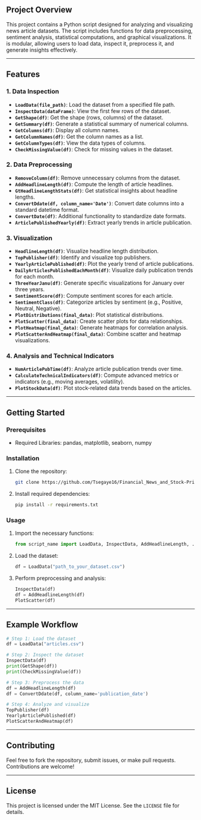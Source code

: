 ## Project Overview

This project contains a Python script designed for analyzing and visualizing news article datasets. The script includes functions for data preprocessing, sentiment analysis, statistical computations, and graphical visualizations. It is modular, allowing users to load data, inspect it, preprocess it, and generate insights effectively.

---

## Features

### 1. **Data Inspection**

- **`LoadData(file_path)`**: Load the dataset from a specified file path.
- **`InspectData(dataFrame)`**: View the first few rows of the dataset.
- **`GetShape(df)`**: Get the shape (rows, columns) of the dataset.
- **`GetSummary(df)`**: Generate a statistical summary of numerical columns.
- **`GetColumns(df)`**: Display all column names.
- **`GetColumnNames(df)`**: Get the column names as a list.
- **`GetColumnTypes(df)`**: View the data types of columns.
- **`CheckMissingValue(df)`**: Check for missing values in the dataset.

### 2. **Data Preprocessing**

- **`RemoveColumn(df)`**: Remove unnecessary columns from the dataset.
- **`AddHeadlineLength(df)`**: Compute the length of article headlines.
- **`GtHeadlineLengthStats(df)`**: Get statistical insights about headline lengths.
- **`ConvertDdate(df, column_name='Date')`**: Convert date columns into a standard datetime format.
- **`ConvertDate(df)`**: Additional functionality to standardize date formats.
- **`ArticlePublishedYearly(df)`**: Extract yearly trends in article publication.

### 3. **Visualization**

- **`HeadlineLength(df)`**: Visualize headline length distribution.
- **`TopPublisher(df)`**: Identify and visualize top publishers.
- **`YearlyArticlePublished(df)`**: Plot the yearly trend of article publications.
- **`DailyArticlesPublishedEachMonth(df)`**: Visualize daily publication trends for each month.
- **`ThreeYearJanu(df)`**: Generate specific visualizations for January over three years.
- **`SentimentScore(df)`**: Compute sentiment scores for each article.
- **`SentimentClass(df)`**: Categorize articles by sentiment (e.g., Positive, Neutral, Negative).
- **`PlotDistributions(final_data)`**: Plot statistical distributions.
- **`PlotScatter(final_data)`**: Create scatter plots for data relationships.
- **`PlotHeatmap(final_data)`**: Generate heatmaps for correlation analysis.
- **`PlotScatterAndHeatmap(final_data)`**: Combine scatter and heatmap visualizations.

### 4. **Analysis and Technical Indicators**

- **`NumArticlePubTime(df)`**: Analyze article publication trends over time.
- **`CalculateTechnicalIndicators(df)`**: Compute advanced metrics or indicators (e.g., moving averages, volatility).
- **`PlotStockData(df)`**: Plot stock-related data trends based on the articles.

---

## Getting Started

### Prerequisites

- Required Libraries: pandas, matplotlib, seaborn, numpy

### Installation

1. Clone the repository:
   ```bash
   git clone https://github.com/Tsegaye16/Financial_News_and_Stock-Price_analaysis
   ```
2. Install required dependencies:
   ```bash
   pip install -r requirements.txt
   ```

### Usage

1. Import the necessary functions:
   ```python
   from script_name import LoadData, InspectData, AddHeadlineLength, ...
   ```
2. Load the dataset:
   ```python
   df = LoadData("path_to_your_dataset.csv")
   ```
3. Perform preprocessing and analysis:
   ```python
   InspectData(df)
   df = AddHeadlineLength(df)
   PlotScatter(df)
   ```

---

## Example Workflow

```python
# Step 1: Load the dataset
df = LoadData("articles.csv")

# Step 2: Inspect the dataset
InspectData(df)
print(GetShape(df))
print(CheckMissingValue(df))

# Step 3: Preprocess the data
df = AddHeadlineLength(df)
df = ConvertDdate(df, column_name='publication_date')

# Step 4: Analyze and visualize
TopPublisher(df)
YearlyArticlePublished(df)
PlotScatterAndHeatmap(df)
```

---

## Contributing

Feel free to fork the repository, submit issues, or make pull requests. Contributions are welcome!

---

## License

This project is licensed under the MIT License. See the `LICENSE` file for details.

